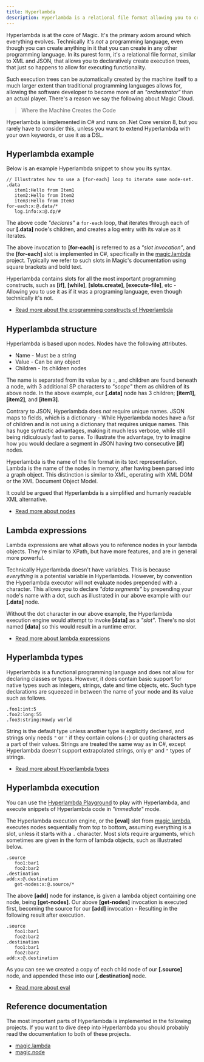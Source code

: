 ```yaml
---
title: Hyperlambda
description: Hyperlambda is a relational file format allowing you to create execution trees, replacing XML as a dynamic markup language for declarative programming
---
```


Hyperlambda is at the core of Magic. It's the primary axiom around which everything evolves. Technically it's _not_ a programming language, even though you can create anything in it that you can create in any other programming language. In its purest form, it's a relational file format, similar to XML and JSON, that allows you to declaratively create execution trees, that just so happens to allow for executing functionality.

Such execution trees can be automatically created by the machine itself to a much larger extent than traditional programming languages allows for, allowing the software developer to become more of an _"orchestrator"_ than an actual player. There's a reason we say the following about Magic Cloud.

> Where the Machine Creates the Code

Hyperlambda is implemented in C# and runs on .Net Core version 8, but you rarely have to consider this, unless you want to extend Hyperlambda with your own keywords, or use it as a DSL.

## Hyperlambda example

Below is an example Hyperlambda snippet to show you its syntax.

```
// Illustrates how to use a [for-each] loop to iterate some node-set.
.data
   item1:Hello from Item1
   item2:Hello from Item2
   item3:Hello from Item3
for-each:x:@.data/*
   log.info:x:@.dp/#
```

The above code _"declares"_ a `for-each` loop, that iterates through each of our **[.data]** node's children, and creates a log entry with its value as it iterates.

The above invocation to **[for-each]** is referred to as a _"slot invocation"_, and the **[for-each]** slot is implemented in C#, specifically in the [magic.lambda](/plugins/magic.lambda/#how-to-use-for-each) project. Typically we refer to such slots in Magic's documentation using square brackets and bold text.

Hyperlambda contains slots for all the most important programming constructs, such as **[if]**, **[while]**, **[slots.create]**, **[execute-file]**, etc - Allowing you to use it as if it was a programing language, even though technically it's not.

* [Read more about the programming constructs of Hyperlambda](/plugins/magic.lambda/)

## Hyperlambda structure

Hyperlambda is based upon nodes. Nodes have the following attributes.

* Name - Must be a string
* Value - Can be any object
* Children - Its children nodes

The name is separated from its value by a `:`, and children are found beneath a node, with 3 additional SP characters to _"scope"_ them as children of its above node. In the above example, our **[.data]** node has 3 children; **[item1]**, **[item2]**, and **[item3]**.

Contrary to JSON, Hyperlambda does _not_ require unique names. JSON maps to fields, which is a dictionary - While Hyperlambda nodes have a _list_ of children and is not using a dictionary that requires unique names. This has huge syntactic advantages, making it much less verbose, while still being ridiculously fast to parse. To illustrate the advantage, try to imagine how you would declare a segment in JSON having two consecutive **[if]** nodes.

Hyperlambda is the name of the file format in its text representation. Lambda is the name of the nodes in memory, after having been parsed into a graph object. This distinction is similar to XML, operating with XML DOM or the XML Document Object Model.

It could be argued that Hyperlambda is a simplified and humanly readable XML alternative.

* [Read more about nodes](/plugins/magic.node/)

## Lambda expressions

Lambda expressions are what allows you to reference nodes in your lambda objects. They're similar to XPath, but have more features, and are in general more powerful.

Technically Hyperlambda doesn't have variables. This is because _everything_ is a potential variable in Hyperlambda. However, by convention the Hyperlambda executor will not evaluate nodes prepended with a `.` character. This allows you to declare _"data segments"_ by prepending your node's name with a dot, such as illustrated in our above example with our **[.data]** node.

Without the dot character in our above example, the Hyperlambda execution engine would attempt to invoke **[data]** as a _"slot"_. There's no slot named **[data]** so this would result in a runtime error.

* [Read more about lambda expressions](/plugins/magic.node/#lambda-expressions)

## Hyperlambda types

Hyperlambda is a functional programming language and does not allow for declaring classes or types. However, it does contain basic support for native types such as integers, strings, date and time objects, etc. Such type declarations are squeezed in between the name of your node and its value such as follows.

```
.foo1:int:5
.foo2:long:55
.foo3:string:Howdy world
```

String is the default type unless another type is explicitly declared, and strings only needs `"` or `'` if they contain colons (`:`) or quoting characters as a part of their values. Strings are treated the same way as in C#, except Hyperlambda doesn't support extrapolated strings, only `@"` and `"` types of strings.

* [Read more about Hyperlambda types](/plugins/magic.node/#hyperlambda-types)

## Hyperlambda execution

You can use the [Hyperlambda Playground](/dashboard/hyperlambda-playground/) to play with Hyperlambda, and execute snippets of Hyperlambda code in _"immediate"_ mode.

The Hyperlambda execution engine, or the **[eval]** slot from [magic.lambda](/plugins/magic.lambda/#how-to-use-eval), executes nodes sequentially from top to bottom, assuming everything is a slot, unless it starts with a `.` character. Most slots require arguments, which sometimes are given in the form of lambda objects, such as illustrated below.

```
.source
   foo1:bar1
   foo2:bar2
.destination
add:x:@.destination
   get-nodes:x:@.source/*
```

The above **[add]** node for instance, is given a lambda object containing one node, being **[get-nodes]**. Our above **[get-nodes]** invocation is executed first, becoming the source for our **[add]** invocation - Resulting in the following result after execution.

```
.source
   foo1:bar1
   foo2:bar2
.destination
   foo1:bar1
   foo2:bar2
add:x:@.destination
```

As you can see we created a copy of each child node of our **[.source]** node, and appended these into our **[.destination]** node.

* [Read more about eval](/plugins/magic.lambda/#how-to-use-eval)

## Reference documentation

The most important parts of Hyperlambda is implemented in the following projects. If you want to dive deep into Hyperlambda you should probably read the documentation to both of these projects.

* [magic.lambda](/plugins/magic.lambda/)
* [magic.node](/plugins/magic.node/)
